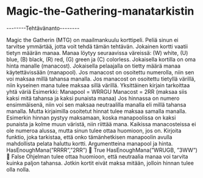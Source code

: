 # Magic-the-Gathering-manatarkistin
--------Tehtävänanto--------

Magic the Gatherin (MTG) on maailmankuulu korttipeli. Peliä sinun ei tarvitse ymmärtää, jotta voit tehdä
tämän tehtävän.
Jokainen kortti vaatii tietyn määrän manaa.
Manaa löytyy seuraavissa väreissä:
(W) white, (U) blue, (B) black, (R) red, (G) green ja (C) colorless.
Jokaisella kortilla on oma hinta manalle (manacost).
Jokaisella pelaajalla on tietty määrä manaa käytettävissään (manapool).
Jos manacost on osoitettu numerolla, niin sen voi maksaa millä tahansa manalla.
Jos manacost on osoitettu tietyllä värillä, niin kyseinen mana tulee maksaa sillä värillä. Yksittäinen kirjain
tarkoittaa yhtä väriä
Esimerkki:
Manapool = WRRGU
Manacost = 2RR (maksaa siis kaksi mitä tahansa ja kaksi punaista manaa)
Jos hinnassa on numero ensimmäisenä, niin voi sen maksaa neutraalilla manalla eli millä tahansa manalla.
Mutta kirjaimilla osoitetut hinnat tulee maksaa samalla manalla. Esimerkin hinnan pystyy maksamaan,
koska manapoolissa on kaksi punaista ja kolme muun väristä, niin riittää mana.
Kaikissa manacosteissa ei ole numeroa alussa, mutta sinun tulee ottaa huomioon, jos on.
Kirjoita funktio, joka tarkistaa, että onko tämänhetkisen manapoolin avulla mahdollista pelata haluttu
kortti. Argumentteina manapool ja hinta.
HasEnoughMana(”RRRR”,”2RR”)  True
HasEnoughMana(”WRUGB, ”3WW”)  False
Ohjelman tulee ottaa huomioon, että neutraalia manaa voi tarvita kuinka paljon tahansa.
Jotkin kortit eivät maksa mitään, jolloin hinnan tulee olla nolla.
